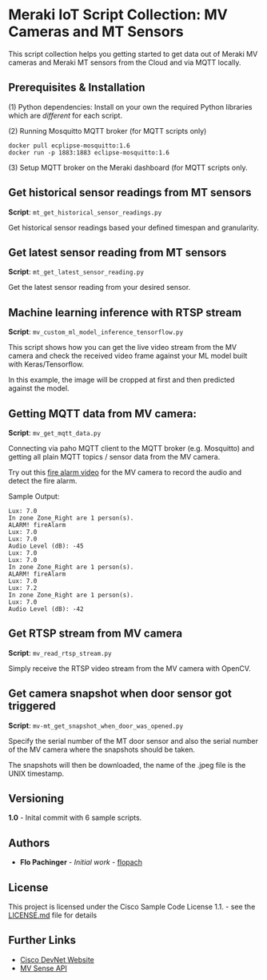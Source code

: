 # Meraki IoT Script Collection: MV Cameras and MT Sensors

This script collection helps you getting started to get data out of Meraki MV cameras and Meraki MT sensors from the Cloud and via MQTT locally.

## Prerequisites & Installation

(1) Python dependencies: Install on your own the required Python libraries which are *different* for each script.

(2) Running Mosquitto MQTT broker (for MQTT scripts only)

```
docker pull ecplipse-mosquitto:1.6
docker run -p 1883:1883 eclipse-mosquitto:1.6
```

(3) Setup MQTT broker on the Meraki dashboard (for MQTT scripts only.

## Get historical sensor readings from MT sensors

**Script**: `mt_get_historical_sensor_readings.py`

Get historical sensor readings based your defined timespan and granularity.

## Get latest sensor reading from MT sensors

**Script**: `mt_get_latest_sensor_reading.py`

Get the latest sensor reading from your desired sensor.

## Machine learning inference with RTSP stream

**Script**: `mv_custom_ml_model_inference_tensorflow.py`

This script shows how you can get the live video stream from the MV camera and check the received video frame against your ML model built with Keras/Tensorflow.

In this example, the image will be cropped at first and then predicted against the model.

## Getting MQTT data from MV camera:
 
**Script**: `mv_get_mqtt_data.py`

Connecting via paho MQTT client to the MQTT broker (e.g. Mosquitto) and getting all plain MQTT topics / sensor data from the MV camera.

Try out this [fire alarm video](https://www.youtube.com/watch?v=2yMfNQPE1mE) for the MV camera to record the audio and detect the fire alarm.

Sample Output:

```
Lux: 7.0
In zone Zone_Right are 1 person(s).
ALARM! fireAlarm
Lux: 7.0
Lux: 7.0
Audio Level (dB): -45
Lux: 7.0
Lux: 7.0
In zone Zone_Right are 1 person(s).
ALARM! fireAlarm
Lux: 7.0
Lux: 7.2
In zone Zone_Right are 1 person(s).
Lux: 7.0
Audio Level (dB): -42
```

## Get RTSP stream from MV camera

**Script**: `mv_read_rtsp_stream.py`

Simply receive the RTSP video stream from the MV camera with OpenCV.

## Get camera snapshot when door sensor got triggered

**Script**: `mv-mt_get_snapshot_when_door_was_opened.py`

Specify the serial number of the MT door sensor and also the serial number of the MV camera where the snapshots should be taken.

The snapshots will then be downloaded, the name of the .jpeg file is the UNIX timestamp.

## Versioning

**1.0** - Inital commit with 6 sample scripts.

## Authors

* **Flo Pachinger** - *Initial work* - [flopach](https://github.com/flopach)

## License

This project is licensed under the Cisco Sample Code License 1.1. - see the [LICENSE.md](LICENSE.md) file for details

## Further Links

* [Cisco DevNet Website](https://developer.cisco.com)
* [MV Sense API](https://developer.cisco.com/meraki/mv-sense/#!overview)